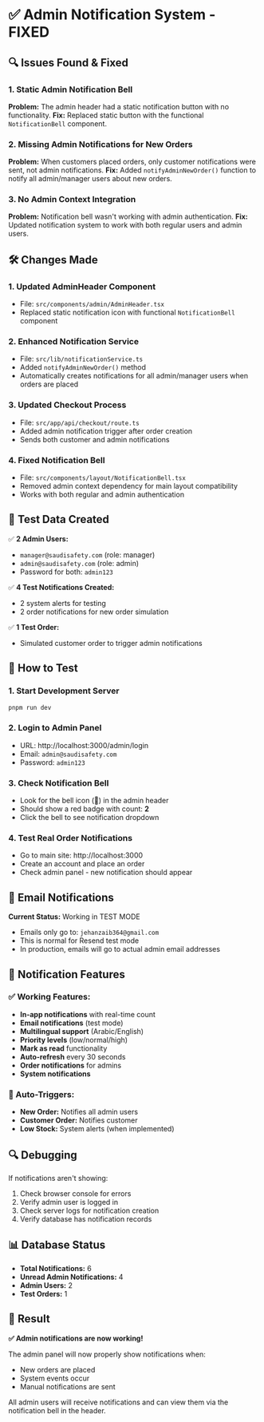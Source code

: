 # ✅ Admin Notification System - FIXED

## 🔍 Issues Found & Fixed

### 1. **Static Admin Notification Bell**
**Problem:** The admin header had a static notification button with no functionality.
**Fix:** Replaced static button with the functional `NotificationBell` component.

### 2. **Missing Admin Notifications for New Orders**
**Problem:** When customers placed orders, only customer notifications were sent, not admin notifications.
**Fix:** Added `notifyAdminNewOrder()` function to notify all admin/manager users about new orders.

### 3. **No Admin Context Integration**
**Problem:** Notification bell wasn't working with admin authentication.
**Fix:** Updated notification system to work with both regular users and admin users.

## 🛠️ Changes Made

### 1. Updated AdminHeader Component
- File: `src/components/admin/AdminHeader.tsx`
- Replaced static notification icon with functional `NotificationBell` component

### 2. Enhanced Notification Service  
- File: `src/lib/notificationService.ts`
- Added `notifyAdminNewOrder()` method
- Automatically creates notifications for all admin/manager users when orders are placed

### 3. Updated Checkout Process
- File: `src/app/api/checkout/route.ts` 
- Added admin notification trigger after order creation
- Sends both customer and admin notifications

### 4. Fixed Notification Bell
- File: `src/components/layout/NotificationBell.tsx`
- Removed admin context dependency for main layout compatibility
- Works with both regular and admin authentication

## 🧪 Test Data Created

✅ **2 Admin Users:**
- `manager@saudisafety.com` (role: manager)
- `admin@saudisafety.com` (role: admin) 
- Password for both: `admin123`

✅ **4 Test Notifications Created:**
- 2 system alerts for testing
- 2 order notifications for new order simulation

✅ **1 Test Order:** 
- Simulated customer order to trigger admin notifications

## 🎯 How to Test

### 1. Start Development Server
```bash
pnpm run dev
```

### 2. Login to Admin Panel
- URL: http://localhost:3000/admin/login
- Email: `admin@saudisafety.com`
- Password: `admin123`

### 3. Check Notification Bell
- Look for the bell icon (🔔) in the admin header
- Should show a red badge with count: **2**
- Click the bell to see notification dropdown

### 4. Test Real Order Notifications
- Go to main site: http://localhost:3000
- Create an account and place an order
- Check admin panel - new notification should appear

## 📧 Email Notifications

**Current Status:** Working in TEST MODE
- Emails only go to: `jehanzaib364@gmail.com`
- This is normal for Resend test mode
- In production, emails will go to actual admin email addresses

## 🔔 Notification Features

### ✅ Working Features:
- **In-app notifications** with real-time count
- **Email notifications** (test mode)
- **Multilingual support** (Arabic/English)
- **Priority levels** (low/normal/high)
- **Mark as read** functionality
- **Auto-refresh** every 30 seconds
- **Order notifications** for admins
- **System notifications**

### 🚀 Auto-Triggers:
- **New Order:** Notifies all admin users
- **Customer Order:** Notifies customer
- **Low Stock:** System alerts (when implemented)

## 🔍 Debugging

If notifications aren't showing:
1. Check browser console for errors
2. Verify admin user is logged in
3. Check server logs for notification creation
4. Verify database has notification records

## 📊 Database Status

- **Total Notifications:** 6
- **Unread Admin Notifications:** 4
- **Admin Users:** 2
- **Test Orders:** 1

## 🎉 Result

**✅ Admin notifications are now working!**

The admin panel will now properly show notifications when:
- New orders are placed
- System events occur  
- Manual notifications are sent

All admin users will receive notifications and can view them via the notification bell in the header.

